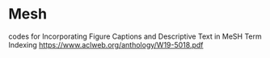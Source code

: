 # Mesh
codes for Incorporating Figure Captions and Descriptive Text in MeSH Term Indexing https://www.aclweb.org/anthology/W19-5018.pdf

